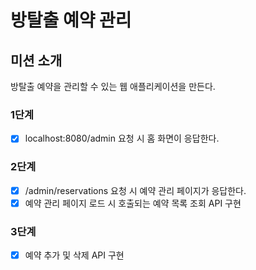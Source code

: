 # 방탈출 예약 관리

## 미션 소개
방탈출 예약을 관리할 수 있는 웹 애플리케이션을 만든다.

### 1단계
- [x] localhost:8080/admin 요청 시 홈 화면이 응답한다.

### 2단계
- [x] /admin/reservations 요청 시 예약 관리 페이지가 응답한다.
- [x] 예약 관리 페이지 로드 시 호출되는 예약 목록 조회 API 구현

### 3단계
- [x] 예약 추가 및 삭제 API 구현